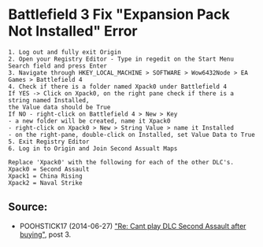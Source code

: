 Battlefield 3 Fix "Expansion Pack Not Installed" Error
======================================================

```
1. Log out and fully exit Origin
2. Open your Registry Editor - Type in regedit on the Start Menu Search field and press Enter
3. Navigate through HKEY_LOCAL_MACHINE > SOFTWARE > Wow6432Node > EA Games > Battlefield 4
4. Check if there is a folder named Xpack0 under Battlefield 4
If YES -> Click on Xpack0, on the right pane check if there is a string named Installed, 
the Value data should be True
If NO - right-click on Battlefield 4 > New > Key
- a new folder will be created, name it Xpack0
- right-click on Xpack0 > New > String Value > name it Installed
- on the right-pane, double-click on Installed, set Value Data to True
5. Exit Registry Editor
6. Log in to Origin and Join Second Assualt Maps

Replace 'Xpack0' with the following for each of the other DLC's.
Xpack0 = Second Assault
Xpack1 = China Rising
Xpack2 = Naval Strike
```

## Source:
- POOHSTICK17 (2014-06-27) ["Re: Cant play DLC Second Assault after buying"](http://answers.ea.com/t5/Battlefield-4/Cant-play-DLC-Second-Assault-after-buying/td-p/3045090), post 3.
